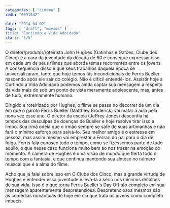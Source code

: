 ```yaml
---
categories: [ "cinema" ]
imdb: "0091042"

date: "2014-04-02"
tags: [ "draft", "movies" ]
title: "Curtindo a Vida Adoidado"
stars: "5/5"
---
```

O diretor/produtor/roteirista John Hughes (Gatinhas e Gatões, Clube dos Cinco) é a cara da juventude da década de 80 e consegue expressar isso em cada um de seus filmes que aborda temas recorrentes entre os jovens. A consequência disso é que seus trabalhos daquela época se universalizaram, tanto que hoje temos fãs incondicionais de Ferris Bueller nascendo após ele sair do colégio. Não é difícil entendê-los. Assistir hoje à Curtindo a Vida Adoidado podemos ainda captar sua mensagem a respeito da vida mais do sob um ponto de vista meramente adolescente, mas, antes de tudo, extremamente humano.

Dirigido e roteirizado por Hughes, o filme se passa no decorrer de um dia em que o garoto Ferris Bueller (Matthew Broderick) vai matar a aula pela nona vez esse ano. O diretor da escola (Jeffrey Jones) desconfia há tempos das desculpas de doenças de Bueller e hoje resolve tirar isso a limpo. Sua irmã odeia que o irmão sempre se safe de suas artimanhas e não fará o mínimo esforço para salvá-lo. Seu melhor amigo é o estresse em pessoa, mas assim mesmo vai emprestar a Ferrari do pai para o dia de folga. Ferris fala conosco todo o tempo, como se fizéssemos parte de tudo aquilo, o que nesse caso funciona muito bem ao nos trazer na emoção do momento. A câmera de Hughes é uma visão de mundo que flerta todo o tempo com a fantasia, e que continua mantendo sua síntese no número musical que é a alma do filme.

Acho que já falei sobre isso em O Clube dos Cinco, mas a grande virtude de Hughes é entender essa juventude e levá-la a sério nos mínimos detalhes de sua vida. Isso é o que torna Ferris Bueller's Day Off tão completo em sua mensagem aparentemente despretensiosa. Despretenciosos mesmos são as comédias românticas de hoje em dia que trata os jovens como completo imbecis.
